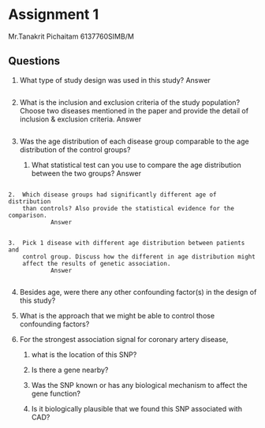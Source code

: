 # Assignment 1

Mr.Tanakrit Pichaitam  6137760SIMB/M

## Questions

1.  What type of study design was used in this study?
Answer
```
```

2.  What is the inclusion and exclusion criteria of the study population? Choose
    two diseases mentioned in the paper and provide the detail of inclusion &
    exclusion criteria.
    Answer
```
```

3.  Was the age distribution of each disease group comparable to the age
    distribution of the control groups?

    1.  What statistical test can you use to compare the age distribution
        between the two groups?
        Answer
```
```
    2.  Which disease groups had significantly different age of distribution
        than controls? Also provide the statistical evidence for the comparison.
                Answer
```
```

    3.  Pick 1 disease with different age distribution between patients and
        control group. Discuss how the different in age distribution might
        affect the results of genetic association.
                Answer
```
```

4.  Besides age, were there any other confounding factor(s) in the design of
    this study?

5.  What is the approach that we might be able to control those confounding
    factors?

6.  For the strongest association signal for coronary artery disease,

    1.  what is the location of this SNP?

    2.  Is there a gene nearby?

    3.  Was the SNP known or has any biological mechanism to affect the gene
        function?

    4.  Is it biologically plausible that we found this SNP associated with CAD?
